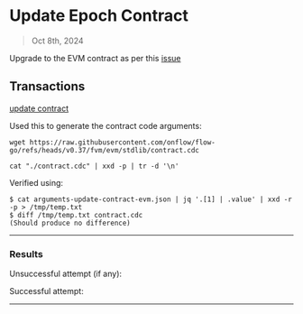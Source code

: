 # Update Epoch Contract

> Oct 8th, 2024

Upgrade to the EVM contract as per this [issue](https://github.com/onflow/service-account/issues/336)

## Transactions

[update contract](../../../../transactions/update-contract)

Used this to generate the contract code arguments:

`wget https://raw.githubusercontent.com/onflow/flow-go/refs/heads/v0.37/fvm/evm/stdlib/contract.cdc`

`cat "./contract.cdc" | xxd -p | tr -d '\n'`

Verified using:
```
$ cat arguments-update-contract-evm.json | jq '.[1] | .value' | xxd -r -p > /tmp/temp.txt
$ diff /tmp/temp.txt contract.cdc
(Should produce no difference)
```
___

### Results

Unsuccessful attempt (if any): 

Successful attempt: 

___

